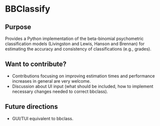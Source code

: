 # BBClassify
## Purpose
Provides a Python implementation of the beta-binomial psychometric classification models (Livingston and Lewis, Hanson and Brennan) for estimating the accuracy and consistency of classifications (e.g., grades).

## Want to contribute?
- Contributions focusing on improving estimation times and performance increases in general are very welcome.
- Discussion about UI input (what should be included, how to implement necessary changes needed to correct bbclass).
## Future directions
- GUI/TUI equivalent to bbclass.

